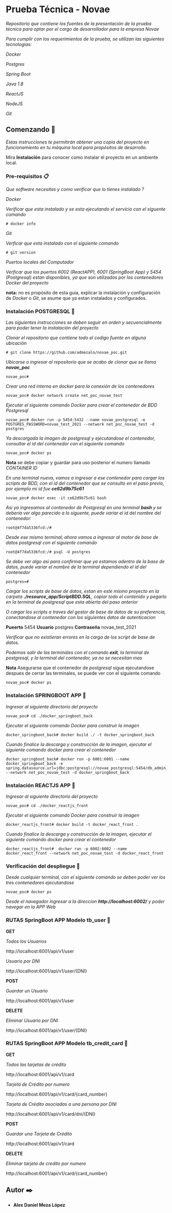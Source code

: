 # Prueba Técnica - Novae

_Repositorio que contiene los fuentes de la presentación de la prueba técnica para
optar por el cargo de desarrollador para la empresa Novae_

_Para cumplir con los requerimientos de la prueba, se utilizan las siguientes tecnologias:_

_Docker_

_Postgres_

_Spring Boot_

_Java 1.8_

_ReactJS_

_NodeJS_

_Git_

## Comenzando 🚀

_Estas instrucciones te permitirán obtener una copia del proyecto en funcionamiento en tu máquina local para propósitos de desarrollo._

Mira **Instalación** para conocer como instalar el proyecto en un ambiente local.


### Pre-requisitos 📋

_Que software necesitas y como verificar que lo tienes instalado ?_

_Docker_

_Verificar que esta instalado y se esta ejecutando el servicio con el siguente comando_
```
# docker info
```

_Git_

_Verficar que esta instalado con el siguiente comando_

```
# git version
```

_Puertos locales del Computador_

_Verficar que los puertos 6002 (ReactAPP), 6001 (SpringBoot App) y 5454 (Postgresql) estan disponibles, ya que son utilizados por los contenedores Docker del proyecto_

**nota:** no es propósito de esta guia, explicar la instalación y configuración de _Docker_ o _Git_, se asume
que ya estan instalados y configurados.

### Instalación POSTGRESQL 🔧

_Las siguientes instrucciones se deben seguir en orden y secuencialmente para poder tener la instalación del proyecto_

_Clonar el repositorio que contiene todo el codigo fuente en alguna ubicación_

```
# git clone https://github.com/admezalo/novae_poc.git
```

_Ubicarse o ingresar al repositorio que se acabo de clonar que se llama **novae_poc**_

```
novae_poc# 
```

_Crear una red interna en docker para la conexión de los contenedores_

```
novae_poc# docker network create net_poc_novae_test
```

_Ejecutar el siguiente comando Docker para crear el contenedor de BDD Postgresql_

```
novae_poc# docker run -p 5454:5432 --name novae_postgresql -e POSTGRES_PASSWORD=novae_test_2021 --network net_poc_novae_test -d postgres
```

_Ya descargada la imagen de postgresql y ejecutandose el contenedor, consultar el id del contenedor con el siguiente comando_

```
novae_poc# docker ps
```

**Nota** se debe copiar y guardar para uso posterior el numero llamado _CONTAINER ID_

_En una terminal nueva, vamos a ingresar a ese contenedor para cargar los scripts de BDD, con el id del contenedor que se consulto en el paso previo, por ejemplo mi id fue **ce62d9b75c61**_

```
novae_poc# docker exec -it ce62d9b75c61 bash
```

_Asi ya ingresamos al contenedor de Postgresql en una terminal **bash** y se deberia ver algo parecido a lo siguente, puede variar el id del nombre del contenedor:_

```
root@4f7da5336fcd:/#
```

_Desde ese mismo terminal, ahora vamos a ingresar al motor de base de datos postgresql con el siguiente comando_

```
root@4f7da5336fcd:/# psql -U postgres
```

_Se debe ver algo asi para confirmar que ya estamos adentro de la base de datos, puede variar el nombre de la terminal dependiendo el id del contenedor_

```
postgres=#
```

_Cargar los scripts de base de datos, estan en este mismo proyecto en la carpeta **./resource_app/ScriptBDD.SQL**, copiar todo el contenido y pegarlo en la terminal de postgresql que esta abierta del paso anterior_

_O cargar los scripts a traves del gestor de base de datos de su preferencia, conectandose al contenedor con los siguientes datos de autenticacion_

**Pueerto** 5454
**Usuario** postgres
**Contraseña** novae_test_2021

_Verificar que no existieran errores en la carga de los script de base de datos._



_Podemos salir de las terminales con el comando **exit**, la terminal de postgresql, y la terminal del contenedor, ya no se necesitan mas_

**Nota** Asegurarse que el contenedor de _postgresql_ sigue ejecutandose despues de cerrar las terminales, se puede ver con el siguiente comando

```
novae_poc# docker ps
```

### Instalación SPRINGBOOT APP 🔧

_Ingresar al siguiente directorio del proyecto_

```
novae_poc# cd ./docker_springboot_back
```

_Ejecutar el siguiente comando Docker para construir la imagen_

```
docker_springboot_back# docker build ./ -t docker_springboot_back
```

_Cuando finalice la descarga y construcción de la imagen, ejecutar el siguiente comando docker para crear el contenedor_

```
docker_springboot_back# docker run -p 6001:6001 --name docker_springboot_back -e spring.datasource.url=jdbc:postgresql://novae_postgresql:5454/db_admin_credit_cards --network net_poc_novae_test -d docker_springboot_back
```

### Instalación REACTJS APP 🔧

_Ingresar al siguiente directorio del proyecto_

```
novae_poc# cd ./docker_reactjs_front
```

_Ejecutar el siguiente comando Docker para construir la imagen_

```
docker_reactjs_front# docker build -t docker_react_front .
```

_Cuando finalice la descarga y construcción de la imagen, ejecutar el siguiente comando docker para crear el contenedor_

```
docker_reactjs_front#  docker run -p 6002:6002 --name docker_react_front --network net_poc_novae_test -d docker_react_front
```

### Verificación del despliegue 🔧

_Desde cualquier terminal, con el siguiente comando se deben poder ver los tres contenedores ejecutandose_

```
novae_poc# docker ps
```

_Desde el navegador ingresar a la direccion **http://localhost:6002/** y poder navegar en la APP Web_

### RUTAS SpringBoot APP Modelo tb_user 🔧

**GET**

_Todos los Usuarios_

http://localhost:6001/api/v1/user

_Usuario por DNI_

http://localhost:6001/api/v1/user/{DNI}

**POST**

_Guardar un Usuario_

http://localhost:6001/api/v1/user

**DELETE**

_Eliminar Usuario por DNI_

http://localhost:6001/api/v1/user/{DNI}


### RUTAS SpringBoot APP Modelo tb_credit_card 🔧

**GET**

_Todos las tarjetas de crédito_

http://localhost:6001/api/v1/card

_Tarjeta de Crédito por numero_

http://localhost:6001/api/v1/card/{card_number}

_Tarjeta de Crédito asociadas a una persona por DNI_

http://localhost:6001/api/v1/card/dni/{DNI}

**POST**

_Guardar una Tarjeta de Crédito_

http://localhost:6001/api/v1/card

**DELETE**

_Eliminar tarjeta de credito por numero_

http://localhost:6001/api/v1/card/{card_number}


## Autor ✒️

* **Alex Daniel Meza López**